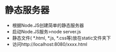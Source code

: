 # 静态服务器
* 根据Node.JS创建简单的静态服务器
* 启动Node.JS服务>node server.js
* 静态文件( *.html, *.js, *.css等)放在static文件夹下
* 访问http://localhost:8080/xxxx.html
